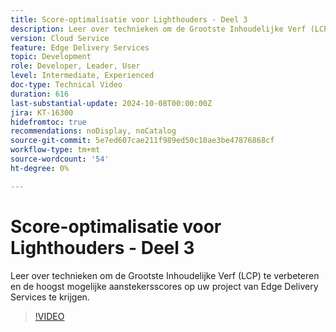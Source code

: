 ```yaml
---
title: Score-optimalisatie voor Lighthouders - Deel 3
description: Leer over technieken om de Grootste Inhoudelijke Verf (LCP) te verbeteren en de hoogst mogelijke aanstekersscores op uw project van Edge Delivery Services te krijgen.
version: Cloud Service
feature: Edge Delivery Services
topic: Development
role: Developer, Leader, User
level: Intermediate, Experienced
doc-type: Technical Video
duration: 616
last-substantial-update: 2024-10-08T00:00:00Z
jira: KT-16300
hidefromtoc: true
recommendations: noDisplay, noCatalog
source-git-commit: 5e7ed607cae211f989ed50c10ae3be47876868cf
workflow-type: tm+mt
source-wordcount: '54'
ht-degree: 0%

---
```



# Score-optimalisatie voor Lighthouders - Deel 3

Leer over technieken om de Grootste Inhoudelijke Verf (LCP) te verbeteren en de hoogst mogelijke aanstekersscores op uw project van Edge Delivery Services te krijgen.

>[!VIDEO](https://video.tv.adobe.com/v/3435001/?learn=on)
